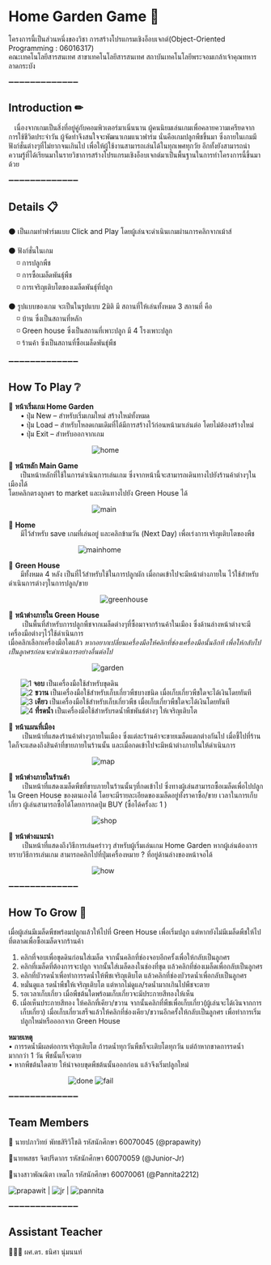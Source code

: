 
# Home Garden Game 🏡

โครงการนี้เป็นส่วนหนึ่งของวิชา การสร้างโปรแกรมเชิงอ็อบเจกต์(Object-Oriented Programming : 06016317)<br />
คณะเทคโนโลยีสารสนเทศ สาขาเทคโนโลยีสารสนเทศ 
สถาบันเทคโนโลยีพระจอมเกล้าเจ้าคุณทหารลาดกระบัง

:heavy_minus_sign::heavy_minus_sign::heavy_minus_sign::heavy_minus_sign::heavy_minus_sign::heavy_minus_sign::heavy_minus_sign::heavy_minus_sign::heavy_minus_sign::heavy_minus_sign::heavy_minus_sign::heavy_minus_sign::heavy_minus_sign:

## Introduction ✏

 &nbsp;&nbsp;&nbsp;เนื่องจากเกมเป็นสิ่งที่อยู่คู่กับคอมพิวเตอร์มาเนิ่นนาน ผู้คนนิยมเล่นเกมเพื่อคลายความเครียดจากการใช้ชีวิตประจำวัน ผู้จัดทำจึงสนใจจะพัฒนาเกมแนวฟาร์ม นั่นคือเกมปลูกพืชขึ้นมา ซึ่งภายในเกมมีฟังก์ชั่นต่างๆที่ไม่ยากจนเกินไป เพื่อให้ผู้ใช้งานสามารถเล่นได้ในทุกเพศทุกวัย อีกทั้งยังสามารถนำความรู้ที่ได้เรียนมาในรายวิชาการสร้างโปรแกรมเชิงอ็อบเจกต์มาเป็นพื้นฐานในการทำโครงการนี้ขึ้นมาด้วย 
 
:heavy_minus_sign::heavy_minus_sign::heavy_minus_sign::heavy_minus_sign::heavy_minus_sign::heavy_minus_sign::heavy_minus_sign::heavy_minus_sign::heavy_minus_sign::heavy_minus_sign::heavy_minus_sign::heavy_minus_sign::heavy_minus_sign:

## Details 📋
⚫ เป็นเกมทำฟาร์มแบบ Click and Play โดยผู้เล่นจะดำเนินเกมผ่านการคลิกจากเม้าส์

⚫ ฟังก์ชั่นในเกม<br />
    &nbsp;&nbsp;&nbsp;&nbsp;◽ การปลูกพืช<br />
    &nbsp;&nbsp;&nbsp;&nbsp;◽ การซื้อเมล็ดพันธุ์พืช<br />
    &nbsp;&nbsp;&nbsp;&nbsp;◽ การเจริญเติบโตของเมล็ดพันธุ์ที่ปลูก<br />

⚫ รูปแบบของเกม จะเป็นในรูปแบบ 2มิติ มี สถานที่ให้เล่นทั้งหมด 3 สถานที่ คือ<br />
    &nbsp;&nbsp;&nbsp;&nbsp;◽ บ้าน ซึ่งเป็นสถานที่หลัก<br />
    &nbsp;&nbsp;&nbsp;&nbsp;◽ Green house ซึ่งเป็นสถานที่เพาะปลูก มี 4 โรงเพาะปลูก<br />
    &nbsp;&nbsp;&nbsp;&nbsp;◽ ร้านค้า ซึ่งเป็นสถานที่ซื้อเมล็ดพันธุ์พืช
    
:heavy_minus_sign::heavy_minus_sign::heavy_minus_sign::heavy_minus_sign::heavy_minus_sign::heavy_minus_sign::heavy_minus_sign::heavy_minus_sign::heavy_minus_sign::heavy_minus_sign::heavy_minus_sign::heavy_minus_sign::heavy_minus_sign:

## How To Play ❔ 

:triangular_flag_on_post: <b>หน้าเริ่มเกม Home Garden</b><br />
&nbsp;&nbsp;&nbsp;&nbsp;&nbsp;&nbsp;•	ปุ่ม New – สำหรับเริ่มเกมใหม่ สร้างใหม่ทั้งหมด<br />
&nbsp;&nbsp;&nbsp;&nbsp;&nbsp;&nbsp;•	ปุ่ม Load – สำหรับโหลดเกมเดิมที่ได้มีการสร้างไว้ก่อนหน้ามาเล่นต่อ โดยไม่ต้องสร้างใหม่<br />
&nbsp;&nbsp;&nbsp;&nbsp;&nbsp;&nbsp;•	ปุ่ม Exit – สำหรับออกจากเกม

&nbsp;&nbsp;&nbsp;&nbsp;&nbsp;&nbsp;&nbsp;&nbsp;&nbsp;&nbsp;&nbsp;&nbsp;&nbsp;&nbsp;&nbsp;&nbsp;&nbsp;&nbsp;&nbsp;&nbsp;&nbsp;&nbsp;&nbsp;&nbsp;&nbsp;&nbsp;&nbsp;&nbsp;&nbsp;&nbsp;&nbsp;&nbsp;&nbsp;&nbsp;&nbsp;&nbsp;&nbsp;&nbsp;&nbsp;&nbsp;&nbsp;
![home](https://user-images.githubusercontent.com/32834828/50149327-7a11c380-02ed-11e9-915f-eb42d005193c.png)




:triangular_flag_on_post: <b>หน้าหลัก Main Game </b><br />
&nbsp;&nbsp;&nbsp;&nbsp;&nbsp;&nbsp;เป็นหน้าหลักที่ใช้ในการดำเนินการเล่นเกม ซึ่งจากหน้านี้จะสามารถเดินทางไปยังร้านค้าต่างๆในเมืองได้ <br />โดยคลิกตรงลูกศร to market  และเดินทางไปยัง Green House ได้

&nbsp;&nbsp;&nbsp;&nbsp;&nbsp;&nbsp;&nbsp;&nbsp;&nbsp;&nbsp;&nbsp;&nbsp;&nbsp;&nbsp;&nbsp;&nbsp;&nbsp;&nbsp;&nbsp;&nbsp;&nbsp;&nbsp;&nbsp;&nbsp;&nbsp;&nbsp;&nbsp;&nbsp;&nbsp;&nbsp;&nbsp;&nbsp;&nbsp;&nbsp;&nbsp;&nbsp;&nbsp;&nbsp;&nbsp;&nbsp;&nbsp;
![main](https://user-images.githubusercontent.com/32834828/50149640-51d69480-02ee-11e9-894a-d889435aa5d3.png)




:triangular_flag_on_post: <b>Home </b><br />
&nbsp;&nbsp;&nbsp;&nbsp;&nbsp;&nbsp;มีไว้สำหรับ save เกมที่เล่นอยู่ และคลิกข้ามวัน (Next Day) เพื่อเร่งการเจริญเติบโตของพืช

&nbsp;&nbsp;&nbsp;&nbsp;&nbsp;&nbsp;&nbsp;&nbsp;&nbsp;&nbsp;&nbsp;&nbsp;&nbsp;&nbsp;&nbsp;&nbsp;&nbsp;&nbsp;&nbsp;&nbsp;&nbsp;&nbsp;&nbsp;&nbsp;&nbsp;&nbsp;&nbsp;&nbsp;&nbsp;&nbsp;&nbsp;&nbsp;&nbsp;&nbsp;
![mainhome](https://user-images.githubusercontent.com/32834828/50150024-5a7b9a80-02ef-11e9-964a-10e42f34af4e.png)





:triangular_flag_on_post: <b>Green House </b><br />
&nbsp;&nbsp;&nbsp;&nbsp;&nbsp;&nbsp;มีทั้งหมด 4 หลัง เป็นที่ไว้สำหรับใช้ในการปลูกผัก เมื่อกดเข้าไปจะมีหน้าต่างภายใน ไว้ใช้สำหรับดำเนินการต่างๆในการปลูก/ขาย

&nbsp;&nbsp;&nbsp;&nbsp;&nbsp;&nbsp;&nbsp;&nbsp;&nbsp;&nbsp;&nbsp;&nbsp;&nbsp;&nbsp;&nbsp;&nbsp;&nbsp;&nbsp;&nbsp;&nbsp;&nbsp;&nbsp;&nbsp;&nbsp;&nbsp;&nbsp;&nbsp;&nbsp;&nbsp;&nbsp;&nbsp;&nbsp;&nbsp;&nbsp;&nbsp;&nbsp;&nbsp;&nbsp;&nbsp;&nbsp;&nbsp;&nbsp;&nbsp;&nbsp;&nbsp;
![greenhouse](https://user-images.githubusercontent.com/32834828/50149886-f6f16d00-02ee-11e9-9d39-2e632968d77d.png)




 :triangular_flag_on_post: <b> หน้าต่างภายใน Green House</b><br />
 &nbsp;&nbsp;&nbsp;&nbsp;&nbsp;&nbsp; เป็นพื้นที่สำหรับการปลูกพืชจากเมล็ดต่างๆที่ซื้อมาจากร้านค้าในเมือง ซึ่งด้านล่างหน้าต่างจะมีเครื่องมือต่างๆไว้ใช้ดำเนินการ<br /> เมื่อคลิกเลือกเครื่องมือใดแล้ว <i>หากอยากเปลี่ยนเครื่องมือให้คลิกที่ช่องเครื่องมือนั้นอีกที เพื่อให้กลับไปเป็นลูกศรก่อนจะดำเนินการอย่างอื่นต่อไป</i> 
 
&nbsp;&nbsp;&nbsp;&nbsp;&nbsp;&nbsp;&nbsp;&nbsp;&nbsp;&nbsp;&nbsp;&nbsp;&nbsp;&nbsp;&nbsp;&nbsp;&nbsp;&nbsp;&nbsp;&nbsp;&nbsp;&nbsp;&nbsp;&nbsp;&nbsp;&nbsp;&nbsp;&nbsp;&nbsp;&nbsp;&nbsp;&nbsp;&nbsp;&nbsp;&nbsp;&nbsp;&nbsp;&nbsp;&nbsp;&nbsp;&nbsp;
 ![garden](https://user-images.githubusercontent.com/32834828/50150086-8b5bcf80-02ef-11e9-94db-c8979d49667c.png)
 
 &nbsp;&nbsp;&nbsp;&nbsp;&nbsp;&nbsp;![1](https://user-images.githubusercontent.com/32834828/50153160-29ec2e80-02f8-11e9-96d8-55f6aae78b39.png) <b>จอบ</b>  เป็นเครื่องมือใช้สำหรับขุดดิน<br />
 &nbsp;&nbsp;&nbsp;&nbsp;&nbsp;&nbsp;![2](https://user-images.githubusercontent.com/32834828/50153161-29ec2e80-02f8-11e9-98a8-2fd52575daa8.png) <b>ขวาน</b>  เป็นเครื่องมือใช้สำหรับเก็บเกี่ยวพืชบางชนิด เมื่อเก็บเกี่ยวพืชใดจะได้เงินโดยทันที<br />
 &nbsp;&nbsp;&nbsp;&nbsp;&nbsp;&nbsp;![3](https://user-images.githubusercontent.com/32834828/50153162-29ec2e80-02f8-11e9-98d7-c3bb9e2a1770.png) <b>เคียว</b>  เป็นเครื่องมือใช้สำหรับเก็บเกี่ยวพืช เมื่อเก็บเกี่ยวพืชใดจะได้เงินโดยทันที<br />
 &nbsp;&nbsp;&nbsp;&nbsp;&nbsp;&nbsp;![4](https://user-images.githubusercontent.com/32834828/50153163-2a84c500-02f8-11e9-97f1-c987ab5e534d.png) <b>ที่รดน้ำ</b> เป็นเครื่องมือใช้สำหรับรดน้ำพืชพันธ์ต่างๆ ให้เจริญเติบโต<br />



 
 :triangular_flag_on_post: <b>หน้าแผนที่เมือง </b><br />
&nbsp;&nbsp;&nbsp;&nbsp;&nbsp;&nbsp; เป็นหน้าที่แสดงร้านค้าต่างๆภายในเมือง ซึ่งแต่ละร้านค้าจะขายเมล็ดแตกต่างกันไป เมื่อชี้ไปที่ร้านใดก็จะแสดงถึงสินค้าที่ขายภายในร้านนั้น และเมื่อกดเข้าไปจะมีหน้าต่างภายในให้ดำเนินการ

&nbsp;&nbsp;&nbsp;&nbsp;&nbsp;&nbsp;&nbsp;&nbsp;&nbsp;&nbsp;&nbsp;&nbsp;&nbsp;&nbsp;&nbsp;&nbsp;&nbsp;&nbsp;&nbsp;&nbsp;&nbsp;&nbsp;&nbsp;&nbsp;&nbsp;&nbsp;&nbsp;&nbsp;&nbsp;&nbsp;&nbsp;&nbsp;&nbsp;&nbsp;&nbsp;&nbsp;&nbsp;&nbsp;&nbsp;&nbsp;&nbsp;
![map](https://user-images.githubusercontent.com/32834828/50150122-a595ad80-02ef-11e9-80f7-5e3b95def6a8.png)




:triangular_flag_on_post: <b>หน้าต่างภายในร้านค้า</b><br />
&nbsp;&nbsp;&nbsp;&nbsp;&nbsp;&nbsp; เป็นหน้าที่แสดงเมล็ดพืชที่ขาบภายในร้านนั้นๆที่กดเข้าไป ซึ่งทางผู้เล่นสามารถซื้อเมล็ดเพื่อไปปลูกใน Green House ของตนเองได้ โดยจะมีรายละเอียดของเมล็ดอยู่ทั้งราคาซื้อ/ขาย เวลาในการเก็บเกี่ยว ผู้เล่นสามารถซื้อได้โดยการกดปุ่ม BUY (ซื้อได้ครั้งละ 1 )

&nbsp;&nbsp;&nbsp;&nbsp;&nbsp;&nbsp;&nbsp;&nbsp;&nbsp;&nbsp;&nbsp;&nbsp;&nbsp;&nbsp;&nbsp;&nbsp;&nbsp;&nbsp;&nbsp;&nbsp;&nbsp;&nbsp;&nbsp;&nbsp;&nbsp;&nbsp;&nbsp;&nbsp;&nbsp;&nbsp;&nbsp;&nbsp;&nbsp;&nbsp;&nbsp;&nbsp;&nbsp;&nbsp;&nbsp;&nbsp;&nbsp;
![shop](https://user-images.githubusercontent.com/32834828/50150309-281e6d00-02f0-11e9-8803-4acd492f6f97.png)





:triangular_flag_on_post: <b>หน้าต่างแนะนำ</b><br />
&nbsp;&nbsp;&nbsp;&nbsp;&nbsp;&nbsp; เป็นหน้าที่แสดงถึงวิธีการเล่นคร่าวๆ สำหรับผู้เริ่มเล่นเกม Home Garden หากผู้เล่นต้องการทราบวิธีการเล่นเกม สามารถคลิกไปที่ปุ่มเครื่องหมาย ? ที่อยู่ด้านล่างของหน้าจอได้ 

&nbsp;&nbsp;&nbsp;&nbsp;&nbsp;&nbsp;&nbsp;&nbsp;&nbsp;&nbsp;&nbsp;&nbsp;&nbsp;&nbsp;&nbsp;&nbsp;&nbsp;&nbsp;&nbsp;&nbsp;&nbsp;&nbsp;&nbsp;&nbsp;&nbsp;&nbsp;&nbsp;&nbsp;&nbsp;&nbsp;&nbsp;&nbsp;&nbsp;&nbsp;&nbsp;&nbsp;&nbsp;&nbsp;&nbsp;&nbsp;&nbsp;
![how](https://user-images.githubusercontent.com/32834828/50150140-acbcbb80-02ef-11e9-9d97-7967a060ba98.jpg)



:heavy_minus_sign::heavy_minus_sign::heavy_minus_sign::heavy_minus_sign::heavy_minus_sign::heavy_minus_sign::heavy_minus_sign::heavy_minus_sign::heavy_minus_sign::heavy_minus_sign::heavy_minus_sign::heavy_minus_sign::heavy_minus_sign:


## How To Grow 🌱

เมื่อผู้เล่นมีเมล็ดพืชพร้อมปลูกแล้วให้ไปที่ Green House เพื่อเริ่มปลูก แต่หากยังไม่มีเมล็ดพืชให้ไปที่ตลาดเพื่อซื้อเมล็ดจากร้านค้า<br />
1.	คลิกที่จอบเพื่อขุดดินก่อนใส่เมล็ด จากนั้นคลิกที่ช่องจอบอีกครั้งเพื่อให้กลับเป็นลูกศร
2.	คลิกที่เมล็ดที่ต้องการจะปลูก จากนั้นใส่เมล็ดลงในช่องที่ขุด แล้วคลิกที่ช่องเมล็ดเพื่อกลับเป็นลูกศร
3.	คลิกที่บัวรดน้ำเพื่อทำการรดน้ำให้พืชเจริญเติบโต แล้วคลิกที่ช่องบัวรดน้ำเพื่อกลับเป็นลูกศร
4.	หมั่นดูแล รดน้ำพืชให้เจริญเติบโต แต่หากไม่ดูแล/รดน้ำมากเกินไปพืชจะตาย
5.	รอเวลาเก็บเกี่ยว เมื่อพืชต้นใดพร้อมเก็บเกี่ยวจะมีประกายสีทองให้เห็น
6.	เมื่อเห็นประกายสีทอง ให้คลิกที่เคียว/ขวาน จากนั้นคลิกที่พืชเพื่อเก็บเกี่ยว(ผู้เล่นจะได้เงินจากการเก็บเกี่ยว) เมื่อเก็บเกี่ยวเสร็จแล้วให้คลิกที่ช่องเคียว/ขวานอีกครั้งให้กลับเป็นลูกศร เพื่อทำการเริ่มปลูกใหม่หรือออกจาก Green House<br />

<b>หมายเหตุ </b><br />
•	การรดน้ำมีผลต่อการเจริญเติบโต ถ้ารดน้ำทุกวันพืชก็จะเติบโตทุกวัน แต่ถ้าหากขาดการรดน้ำมากกว่า 1 วัน พืชนั้นก็จะตาย<br />
•	หากพืชต้นใดตาย ให้นำจอบขุดพืชต้นนั้นออกก่อน แล้วจึงเริ่มปลูกใหม่<br />

&nbsp;&nbsp;&nbsp;&nbsp;&nbsp;&nbsp;&nbsp;&nbsp;&nbsp;&nbsp;&nbsp;&nbsp;&nbsp;&nbsp;&nbsp;&nbsp;&nbsp;&nbsp;&nbsp;&nbsp;&nbsp;&nbsp;&nbsp;&nbsp;&nbsp;&nbsp;&nbsp;&nbsp;&nbsp;&nbsp;![done](https://user-images.githubusercontent.com/32834828/50153628-8c91fa00-02f9-11e9-855c-e293ac3b29b8.png)
![fail](https://user-images.githubusercontent.com/32834828/50153629-8c91fa00-02f9-11e9-9deb-005cedb502ac.png)


:heavy_minus_sign::heavy_minus_sign::heavy_minus_sign::heavy_minus_sign::heavy_minus_sign::heavy_minus_sign::heavy_minus_sign::heavy_minus_sign::heavy_minus_sign::heavy_minus_sign::heavy_minus_sign::heavy_minus_sign::heavy_minus_sign:


## Team Members

:bust_in_silhouette: นายปภาวิทย์ พัทธสิริวิโชติ รหัสนักศึกษา 60070045 (@prapawity)

:bust_in_silhouette:นายพสธร จิตปรีดากร รหัสนักศึกษา 60070059 (@Junior-Jr)

:bust_in_silhouette:นางสาวพัณณิตา เหมโก รหัสนักศึกษา 60070061 (@Pannita2212)

![prapawit](https://user-images.githubusercontent.com/32834828/39051364-9ccb9434-44d2-11e8-8377-40324a903f6a.jpg) |
![jr](https://user-images.githubusercontent.com/32834828/39051368-a0bd1d7e-44d2-11e8-8023-2c712438234e.jpg) |
![pannita](https://user-images.githubusercontent.com/32834828/39051370-a107ced2-44d2-11e8-95e4-bd41df740d72.jpg)

:heavy_minus_sign::heavy_minus_sign::heavy_minus_sign::heavy_minus_sign::heavy_minus_sign::heavy_minus_sign::heavy_minus_sign::heavy_minus_sign::heavy_minus_sign::heavy_minus_sign::heavy_minus_sign::heavy_minus_sign::heavy_minus_sign:

## Assistant Teacher

👩🏻‍🏫 ผศ.ดร. ธนิศา นุ่มนนท์
